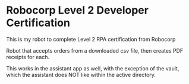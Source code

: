 #  Robocorp Level 2 Developer Certification 

This is my robot to complete Level 2 RPA certification from Robocorp

Robot that accepts orders from a downloaded csv file, then creates PDF receipts for each.

This works in the assistant app as well, with the exception of the vault, which the assistant does NOT like within the active directory.
